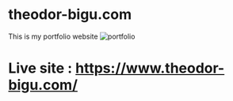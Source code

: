 # theodor-bigu.com
This is my portfolio website
![portfolio](https://github.com/theodorbigu/theodor-bigu.com/blob/master/photos/demo/demo.png?raw=true)
<br/>
# Live site : https://www.theodor-bigu.com/

